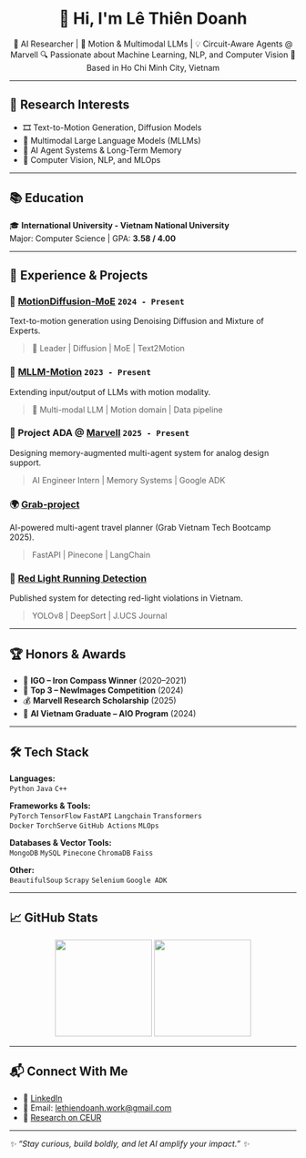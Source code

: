 <h1 align="center">👋 Hi, I'm Lê Thiên Doanh</h1>

<p align="center">
🌟 AI Researcher | 🤖 Motion & Multimodal LLMs | 💡 Circuit-Aware Agents @ Marvell  
🔍 Passionate about Machine Learning, NLP, and Computer Vision  
📍 Based in Ho Chi Minh City, Vietnam
</p>

---

## 🔬 Research Interests

- 🎞️ Text-to-Motion Generation, Diffusion Models
- 🧠 Multimodal Large Language Models (MLLMs)
- 🤖 AI Agent Systems & Long-Term Memory
- 🧩 Computer Vision, NLP, and MLOps

---

## 📚 Education

🎓 **International University - Vietnam National University**  
Major: Computer Science | GPA: **3.58 / 4.00**

---

## 💼 Experience & Projects

### 🔷 [MotionDiffusion-MoE](https://github.com/ltdoan2004/MotionDiffusion-MoE) `2024 - Present`
Text-to-motion generation using Denoising Diffusion and Mixture of Experts.  
> 🧠 Leader | Diffusion | MoE | Text2Motion

### 🔶 [MLLM-Motion](https://github.com/ltdoan2004/MLLM-Motion) `2023 - Present`  
Extending input/output of LLMs with motion modality.  
> 🧠 Multi-modal LLM | Motion domain | Data pipeline

### 🧠 Project ADA @ [Marvell](https://www.marvell.com/) `2025 - Present`  
Designing memory-augmented multi-agent system for analog design support.  
> AI Engineer Intern | Memory Systems | Google ADK

### 🌍 [Grab-project](https://github.com/ltdoanh2004/Grab-project)  
AI-powered multi-agent travel planner (Grab Vietnam Tech Bootcamp 2025).  
> FastAPI | Pinecone | LangChain

### 🚦 [Red Light Running Detection](https://lib.jucs.org/article/150763/)  
Published system for detecting red-light violations in Vietnam.  
> YOLOv8 | DeepSort | J.UCS Journal

---

## 🏆 Honors & Awards

- 🥇 **IGO – Iron Compass Winner** (2020–2021)  
- 🏅 **Top 3 – NewImages Competition** (2024)  
- 💰 **Marvell Research Scholarship** (2025)  
- 🧠 **AI Vietnam Graduate – AIO Program** (2024)

---

## 🛠️ Tech Stack

**Languages:**  
`Python` `Java` `C++`  

**Frameworks & Tools:**  
`PyTorch` `TensorFlow` `FastAPI` `Langchain` `Transformers`  
`Docker` `TorchServe` `GitHub Actions` `MLOps`

**Databases & Vector Tools:**  
`MongoDB` `MySQL` `Pinecone` `ChromaDB` `Faiss`

**Other:**  
`BeautifulSoup` `Scrapy` `Selenium` `Google ADK`

---

## 📈 GitHub Stats

<p align="center">
  <img src="https://github-readme-stats.vercel.app/api?username=ltdoanh2004&show_icons=true&theme=tokyonight" height="170"/>
  <img src="https://github-readme-stats.vercel.app/api/top-langs/?username=ltdoanh2004&layout=compact&theme=tokyonight" height="170"/>
</p>

---

## 📬 Connect With Me

- 💼 [LinkedIn](https://www.linkedin.com/in/doanh-l%C3%AA-thi%C3%AAn-32b5321a5/)
- 📧 Email: lethiendoanh.work@gmail.com  
- 🧪 [Research on CEUR](https://ceur-ws.org/Vol-3658/paper9.pdf)

---

_✨ “Stay curious, build boldly, and let AI amplify your impact.” ✨_
